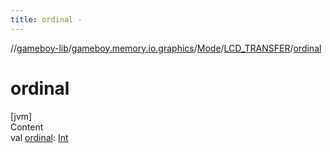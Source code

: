 ```yaml
---
title: ordinal -
---
```

//[gameboy-lib](../../../index.md)/[gameboy.memory.io.graphics](../../index.md)/[Mode](../index.md)/[LCD_TRANSFER](index.md)/[ordinal](ordinal.md)



# ordinal  
[jvm]  
Content  
val [ordinal](ordinal.md): [Int](https://kotlinlang.org/api/latest/jvm/stdlib/kotlin/-int/index.html)  



